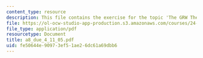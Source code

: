 ```yaml
---
content_type: resource
description: This file contains the exercise for the topic 'The GRW Theory'.
file: https://ol-ocw-studio-app-production.s3.amazonaws.com/courses/24-111-philosophy-of-quantum-mechanics-spring-2005/fe50644e90973ef51ae26dc61a69dbb6_a8_due_4_11_05.pdf
file_type: application/pdf
resourcetype: Document
title: a8_due_4_11_05.pdf
uid: fe50644e-9097-3ef5-1ae2-6dc61a69dbb6
---
```

